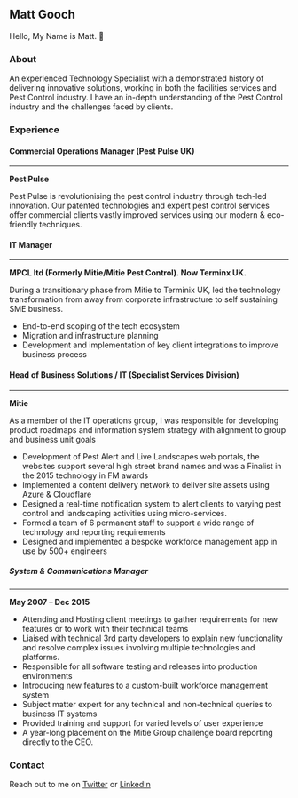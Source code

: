 ## Matt Gooch

Hello, My Name is Matt. 👋

### About

An experienced Technology Specialist with a demonstrated history of delivering innovative solutions, working in both the facilities services and Pest Control industry. I have an in-depth understanding of the Pest Control industry and the challenges faced by clients.

### Experience

#### Commercial Operations Manager (Pest Pulse UK)
------------
**Pest Pulse**

Pest Pulse is revolutionising the pest control industry through tech-led innovation. Our patented technologies and expert pest control services offer commercial clients vastly improved services using our modern & eco-friendly techniques.

#### IT Manager
------------
**MPCL ltd (Formerly Mitie/Mitie Pest Control). Now Terminx UK.**

During a transitionary phase from Mitie to Terminix UK, led the technology transformation from away from corporate infrastructure to self sustaining SME business.

- End-to-end scoping of the tech ecosystem
- Migration and infrastructure planning
- Development and implementation of key client integrations to improve business process


#### Head of Business Solutions / IT (Specialist Services Division)
------------
**Mitie**

As a member of the IT operations group, I was responsible for developing product roadmaps and information system strategy with alignment to group and business unit goals

 - Development of Pest Alert and Live Landscapes web portals, the websites support several high street brand names and was a Finalist in the 2015 technology in FM awards
 - Implemented a content delivery network to deliver site assets using Azure & Cloudflare
 - Designed a real-time notification system to alert clients to varying pest control and landscaping activities using micro-services.
 - Formed a team of 6 permanent staff to support a wide range of technology and reporting requirements
 - Designed and implemented a bespoke workforce management app in use by 500+ engineers


##### System & Communications Manager
------------
**May 2007 – Dec 2015**

- Attending and Hosting client meetings to gather requirements for new features or to work with their technical teams
- Liaised with technical 3rd party developers to explain new functionality and resolve complex issues involving multiple technologies and platforms.
- Responsible for all software testing and releases into production environments
- Introducing new features to a custom-built workforce management system
- Subject matter expert for any technical and non-technical queries to business IT systems
- Provided training and support for varied levels of user experience
- A year-long placement on the Mitie Group challenge board reporting directly to the CEO.


### Contact

Reach out to me on [Twitter](https://twitter.com/mjmgooch) or [LinkedIn](https://www.linkedin.com/in/mjmgooch1/)

